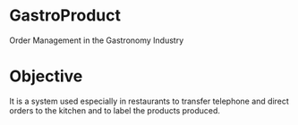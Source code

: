 # GastroProduct
 Order Management in the Gastronomy Industry
# Objective
It is a system used especially in restaurants to transfer telephone and direct orders to the kitchen and to label the products produced.

